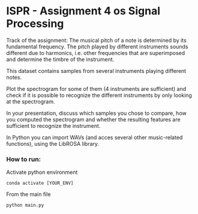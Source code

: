# ISPR - Assignment 4 os Signal Processing

Track of the assignment:
The musical pitch of a note is determined by its fundamental frequency. The pitch played by different instruments sounds different due to harmonics, i.e. other frequencies that are superimposed and determine the timbre of the instrument. 

This dataset contains samples from several instruments playing different notes. 

Plot the spectrogram for some of them (4 instruments are sufficient) and check if it is possible to recognize the different instruments by only looking at the spectrogram. 

In your presentation, discuss which samples you chose to compare, how you computed the spectrogram and whether the resulting features are sufficient to recognize the instrument.

In Python you can import WAVs (and acces several other music-related functions), using the LibROSA library.

### How to run: 

Activate python environment
```
conda activate [YOUR_ENV]
```
From the main file
```
python main.py
```

